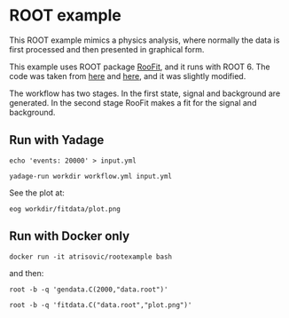 # ROOT example

This ROOT example mimics a physics analysis, where normally the data is first processed and then presented in graphical form. 

This example uses ROOT package [RooFit](https://root.cern.ch/roofit), and it runs with ROOT 6. 
The code was taken from [here](https://root.cern.ch/root/html/tutorials/roofit/rf502_wspacewrite.C.html) and [here](https://root.cern.ch/root/html/tutorials/roofit/rf503_wspaceread.C.html), and it was slightly modified.

The workflow has two stages. In the first state, signal and background are generated. In the second stage RooFit makes a fit for the signal and background.


## Run with Yadage

`echo 'events: 20000' > input.yml`

`yadage-run workdir workflow.yml input.yml`

See the plot at:

`eog workdir/fitdata/plot.png`

## Run with Docker only

`docker run -it atrisovic/rootexample bash`

and then:

`root -b -q 'gendata.C(2000,"data.root")'`

`root -b -q 'fitdata.C("data.root","plot.png")'`
